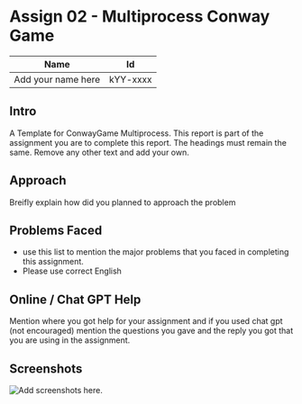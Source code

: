# Assign 02 - Multiprocess Conway Game
|Name|Id|
|-|-|
|Add your name here|kYY-xxxx|


## Intro
A Template for ConwayGame Multiprocess. This report is part of the assignment you are to complete this report. The headings must remain the same. Remove any other text and add your own. 

## Approach
Breifly explain how did you planned to approach the problem

## Problems Faced
+ use this list to mention the major problems that you faced in completing this assignment.
+ Please use correct English

## Online / Chat GPT Help
Mention where you got help for your assignment and if you used chat gpt (not encouraged) mention the questions you gave and the reply you got that you are using in the assignment.

## Screenshots
![Add screenshots here.]() 

